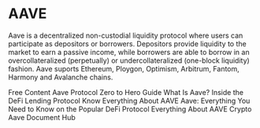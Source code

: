 # AAVE

Aave is a decentralized non-custodial liquidity protocol where users can participate as depositors or borrowers. Depositors provide liquidity to the market to earn a passive income, while borrowers are able to borrow in an overcollateralized (perpetually) or undercollateralized (one-block liquidity) fashion.
Aave suports Ethereum, Ploygon, Optimism, Arbitrum, Fantom, Harmony and Avalanche chains.

<ResourceGroupTitle>Free Content</ResourceGroupTitle>
<BadgeLink badgeText='Read' colorScheme='yellow' href='https://medium.com/aave/aave-protocol-zero-to-hero-guide-e3f206e57e45'>Aave Protocol Zero to Hero Guide</BadgeLink>
<BadgeLink badgeText='Read' colorScheme='yellow' href='https://decrypt.co/resources/what-is-aave-inside-the-defi-lending-protocol'>What Is Aave? Inside the DeFi Lending Protocol</BadgeLink>
<BadgeLink badgeText='Read' colorScheme='yellow' href='https://101blockchains.com/aave/'>Know Everything About AAVE</BadgeLink>
<BadgeLink badgeText='Read' colorScheme='yellow' href='https://atomicwallet.io/academy/what-is-aave-complete-guide'>Aave: Everything You Need to Know on the Popular DeFi Protocol</BadgeLink>
<BadgeLink badgeText='Read' colorScheme='yellow' href='https://www.coinberry.com/post/what-is-aave'>Everything About AAVE Crypto</BadgeLink>
<BadgeLink badgeText='Read' colorScheme='yellow' href='https://docs.aave.com/hub/'>Aave Document Hub</BadgeLink>